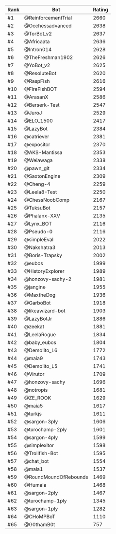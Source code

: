 Rank|Bot|Rating
---|---|---
#1|@ReinforcementTrial|2660
#2|@Occhessadvanced|2638
#3|@TorBot_v2|2637
#4|@Africaata|2636
#5|@Intron014|2628
#6|@TheFreshman1902|2626
#7|@YoBot_v2|2625
#8|@ResoluteBot|2620
#9|@RaspFish|2616
#10|@FireFishBOT|2594
#11|@ArasanX|2586
#12|@Berserk-Test|2547
#13|@JuroJ|2529
#14|@ELO_1500|2417
#15|@LazyBot|2384
#16|@catriever|2381
#17|@expositor|2370
#18|@AKS-Mantissa|2353
#19|@Weiawaga|2338
#20|@pawn_git|2334
#21|@SaxtonEngine|2309
#22|@Cheng-4|2259
#23|@Leela8-Test|2250
#24|@ChessNoobComp|2167
#25|@TuksuBot|2157
#26|@Phalanx-XXV|2135
#27|@Lynx_BOT|2116
#28|@Pseudo-0|2116
#29|@simpleEval|2022
#30|@Nakshatra3|2013
#31|@Boris-Trapsky|2002
#32|@eubos|1999
#33|@HistoryExplorer|1989
#34|@honzovy-sachy-2|1981
#35|@jangine|1955
#36|@MaxtheDog|1936
#37|@GarboBot|1918
#38|@likeawizard-bot|1903
#39|@LazyBotJr|1886
#40|@zeekat|1881
#41|@LeelaRogue|1834
#42|@baby_eubos|1804
#43|@Demolito_L6|1772
#44|@maia9|1743
#45|@Demolito_L5|1741
#46|@Virutor|1709
#47|@honzovy-sachy|1696
#48|@notropis|1681
#49|@ZE_ROOK|1629
#50|@maia5|1617
#51|@turkjs|1611
#52|@sargon-3ply|1606
#53|@turochamp-2ply|1601
#54|@sargon-4ply|1599
#55|@simplexitor|1598
#56|@Trollfish-Bot|1595
#57|@chat_bot|1554
#58|@maia1|1537
#59|@RoundMoundOfRebounds|1469
#60|@Humaia|1468
#61|@sargon-2ply|1467
#62|@turochamp-1ply|1345
#63|@sargon-1ply|1282
#64|@CHoMPBoT|1110
#65|@G0thamB0t|757
